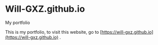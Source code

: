 # Will-GXZ.github.io
My portfolio

This is my portfolio, to visit this website, go to [https://will-gxz.github.io](https://will-gxz.github.io) .
